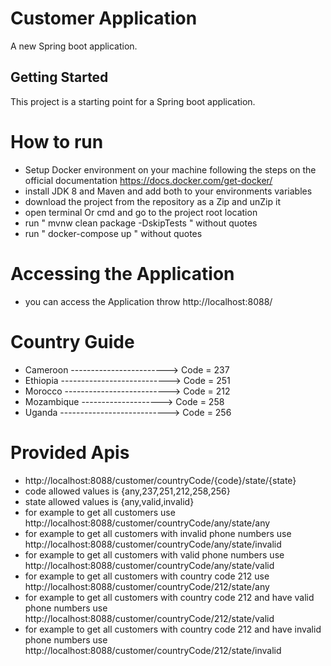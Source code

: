 # Customer Application

A new Spring boot application.

## Getting Started

This project is a starting point for a Spring boot application.


# How to run 
- Setup Docker environment on your machine following the steps on the official documentation https://docs.docker.com/get-docker/
- install JDK 8 and Maven and add both to your environments variables
- download the project from the repository as a Zip and unZip it
- open terminal Or cmd and go to the project root location
- run " mvnw clean package -DskipTests " without quotes
- run " docker-compose up " without quotes

# Accessing the Application
- you can access the Application throw http://localhost:8088/

# Country Guide
- Cameroon ------------------------> Code = 237
- Ethiopia ---------------------------> Code = 251
- Morocco --------------------------> Code = 212
- Mozambique --------------------> Code = 258
- Uganda ---------------------------> Code = 256

# Provided Apis
- http://localhost:8088/customer/countryCode/{code}/state/{state}
- code allowed values is {any,237,251,212,258,256}
- state allowed values is {any,valid,invalid}
- for example to get all customers use http://localhost:8088/customer/countryCode/any/state/any
- for example to get all customers with invalid phone numbers use http://localhost:8088/customer/countryCode/any/state/invalid
- for example to get all customers with valid phone numbers use http://localhost:8088/customer/countryCode/any/state/valid
- for example to get all customers with country code 212 use http://localhost:8088/customer/countryCode/212/state/any
- for example to get all customers with country code 212 and have valid phone numbers use http://localhost:8088/customer/countryCode/212/state/valid
- for example to get all customers with country code 212 and have invalid phone numbers use http://localhost:8088/customer/countryCode/212/state/invalid